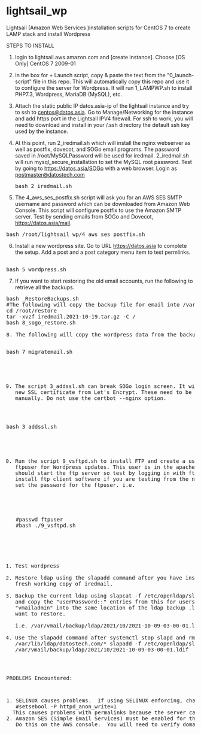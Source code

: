 # lightsail_wp
Lightsail (Amazon Web Services )installation scripts for CentOS 7 to create LAMP stack and install Wordpress

STEPS TO INSTALL
1. login to lightsail.aws.amazon.com and [create instance].  Choose [OS Only] CentOS 7 2009-01

2. In the box for + Launch script, copy & paste the text from the "0_launch-script" file in this repo.  This will automatically copy this repo and use it to configure the server for Wordpress. It will run 1_LAMPWP.sh to install PHP7.3, Wordpress, MariaDB (MySQL), etc.

3. Attach the static public IP datos.asia-ip of the lightsail instance and try to ssh to centos@datos.asia.  Go to Manage/Networking for the instance and add https port in the Lightsail IPV4 firewall. For ssh to work, you will need to download and install in your  /.ssh directory the default ssh key used by the instance.

4. At this point, run 2_iredmail.sh which will install the nginx webserver as well as postfix, dovecot, and SOGo email programs. The password saved in /root/MySQLPassword will be used for iredmail. 2_iredmail.sh will run mysql_secure_installation to set the MySQL root password.  Test by going to https://datos.asia/SOGo with a web browser.  Login as postmaster@datostech.com
   <pre>
   bash 2_iredmail.sh 
   </pre>
   
5. The 4_aws_ses_postfix.sh script will ask you for an AWS SES SMTP username and password which can be downloaded from Amazon Web Console. This script will configure postfix to use the Amazon SMTP server.  Test by sending emails from SOGo and Dovecot, https://datos.asia/mail. 

<pre>
bash /root/lightsail_wp/4_aws_ses_postfix.sh
</pre>

6. Install a new wordpress site. Go to URL https://datos.asia to complete the setup. Add a post and a post category menu item to test permlinks.
<pre> 
bash 5_wordpress.sh
</pre>

7. If you want to start restoring the old email accounts, run the following to retrieve all the backups.
<pre>
bash _RestoreBackups.sh
#The following will copy the backup file for email into /var/vmail
cd /root/restore
tar -xvzf iredmail.2021-10-19.tar.gz -C /
bash 8_sogo_restore.sh

8. The following will copy the wordpress data from the backups. Just enter the backup date in YYYY-MM-DD. This will delete the current MySQL wordpress database and try to create a new one with the latest backup that you specified.

<pre>
bash 7_migratemail.sh
</pre>

9. The script 3_addssl.sh can break SOGo login screen. It will get a new SSL certificate from Let's Encrypt.  These need to be installed manually. Do not use the certbot --nginx option.
<pre>
bash 3_addssl.sh
</pre>

10. Run the script 9_vsftpd.sh to install FTP and create a user called ftpuser for Wordpress updates.  This user is in the apache group. This should start the ftp server so test by logging in with ftp.  You need to install ftp client software if you are testing from the new server..also set the password for the ftpuser.  i.e.
   <pre>
   #passwd ftpuser     
   #bash ./9_vsftpd.sh
   </pre>
11. Test wordpress
12. Restore ldap using the slapadd command after you have installed a fresh working copy of iredmail.
13. Backup the current ldap using slapcat -f /etc/openldap/slapd.conf and copy the "userPassword::" entries from this for users "vmail" and "vmailadmin" into the same location of the ldap backup .ldif that you want to restore.  
i.e. /var/vmail/backup/ldap/2021/10/2021-10-09-03-00-01.ldif
14. Use the slapadd command after systemctl stop slapd and rm /var/lib/ldap/datostech.com/* 
slapadd -f /etc/openldap/slapd.conf -l /var/vmail/backup/ldap/2021/10/2021-10-09-03-00-01.ldif

PROBLEMS Encountered:
<pre>
1. SELINUX causes problems.  If using SELINUX enforcing, change this boolean for httpd_anon_write->On
   #setsebool -P httpd_anon_write=1
  This causes problems with permalinks because the server cannot write the .htaccess file
2. Amazon SES (Simple Email Services) must be enabled for the domains that you send email.  
   Do this on the AWS console.  You will need to verify domains by adding the keys from AWS to your DNS.
